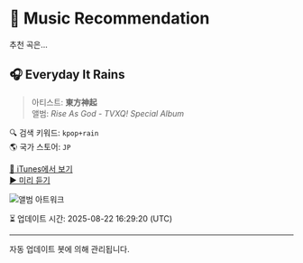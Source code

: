 
# 🎵 Music Recommendation

추천 곡은...

## 🎧 Everyday It Rains  
> 아티스트: **東方神起**  
> 앨범: _Rise As God - TVXQ! Special Album_  

🔍 검색 키워드: `kpop+rain`  
🌎 국가 스토어: `JP`

[🔗 iTunes에서 보기](https://music.apple.com/jp/album/everyday-it-rains/1020615767?i=1020615778&uo=4)  
[▶️ 미리 듣기](https://audio-ssl.itunes.apple.com/itunes-assets/AudioPreview115/v4/a7/c7/03/a7c7032e-35fe-84ef-c913-144102c5ec14/mzaf_17711129427693564320.plus.aac.p.m4a)

![앨범 아트워크](https://is1-ssl.mzstatic.com/image/thumb/Music114/v4/55/91/c9/5591c981-221f-cec2-223a-367539541f0e/234255436.jpg/100x100bb.jpg)

⏳ 업데이트 시간: 2025-08-22 16:29:20 (UTC)

---
자동 업데이트 봇에 의해 관리됩니다.
